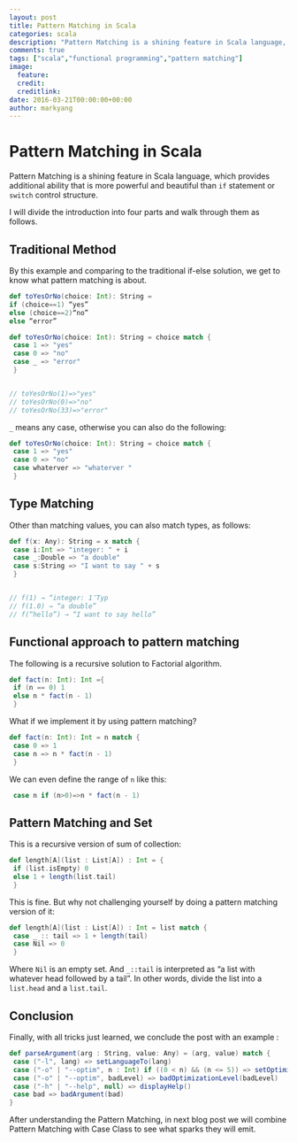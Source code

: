 ```yaml
---
layout: post
title: Pattern Matching in Scala
categories: scala
description: "Pattern Matching is a shining feature in Scala language, which provides additional ability that is more powerful and  beautiful than if statement or switch control structure."
comments: true
tags: ["scala","functional programming","pattern matching"]
image:
  feature:
  credit: 
  creditlink: 
date: 2016-03-21T00:00:00+00:00
author: markyang
---
```

# Pattern Matching in Scala


Pattern Matching is a shining feature in Scala language, which provides additional ability that is more powerful and  beautiful than `if` statement or `switch` control structure.


I will divide the introduction into four parts and walk through them as follows.

## Traditional Method
By this example and comparing to the traditional if-else solution, we get to know what pattern matching is about.

```scala
def toYesOrNo(choice: Int): String = 
if (choice==1) “yes”
else (choice==2)“no”
else “error”
```

```scala
def toYesOrNo(choice: Int): String = choice match {
 case 1 => "yes"
 case 0 => "no"
 case _ => "error"
 }


// toYesOrNo(1)=>"yes"
// toYesOrNo(0)=>"no"
// toYesOrNo(33)=>"error"
```

`_` means any case, otherwise you can also do the following:

```scala
def toYesOrNo(choice: Int): String = choice match {
 case 1 => "yes"
 case 0 => "no"
 case whaterver => "whaterver "
 }
```


## Type Matching
Other than matching values, you can also match types, as follows:

```scala
def f(x: Any): String = x match {
 case i:Int => "integer: " + i
 case _:Double => "a double"
 case s:String => "I want to say " + s
 }


// f(1) → “integer: 1″Typ
// f(1.0) → “a double”
// f(“hello”) → “I want to say hello”
```


## Functional approach to pattern matching
The following is a recursive solution to Factorial algorithm.

```scala
def fact(n: Int): Int ={
 if (n == 0) 1
 else n * fact(n - 1)
 }
```
What if we implement it by using pattern matching?

```scala
def fact(n: Int): Int = n match {
 case 0 => 1
 case n => n * fact(n - 1)
 }
```
We can even define the range of `n` like this:

```scala
 case n if (n>0)=>n * fact(n - 1)
```



## Pattern Matching and Set
This is a recursive version of sum of collection:

```scala
def length[A](list : List[A]) : Int = {
 if (list.isEmpty) 0
 else 1 + length(list.tail)
 }
```
This is fine. But why not challenging yourself by doing a pattern matching version of it:

```scala
def length[A](list : List[A]) : Int = list match {
 case _ :: tail => 1 + length(tail)
 case Nil => 0
 }
```
Where `Nil` is an empty set.
And `_::tail` is interpreted as “a list with whatever head followed by a tail”. In other words, divide the list into a `list.head` and a `list.tail`.



## Conclusion
Finally, with all tricks just learned, we conclude the post with an example : 

```scala
def parseArgument(arg : String, value: Any) = (arg, value) match {
 case ("-l", lang) => setLanguageTo(lang)
 case ("-o" | "--optim", n : Int) if ((0 < n) && (n <= 5)) => setOptimizationLevelTo(n)
 case ("-o" | "--optim", badLevel) => badOptimizationLevel(badLevel)
 case ("-h" | "--help", null) => displayHelp()
 case bad => badArgument(bad)
}
```
After understanding the Pattern Matching, in next blog post we will combine Pattern Matching with Case Class to see what sparks they will emit.


